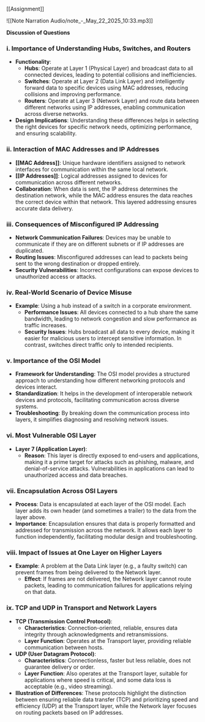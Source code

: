 [[Assignment]]


![[Note Narration Audio/note_-_May_22_2025_10:33.mp3]]

**Discussion of Questions**

### i. Importance of Understanding Hubs, Switches, and Routers
- **Functionality**:
  - **Hubs**: Operate at Layer 1 (Physical Layer) and broadcast data to all connected devices, leading to potential collisions and inefficiencies.
  - **Switches**: Operate at Layer 2 (Data Link Layer) and intelligently forward data to specific devices using MAC addresses, reducing collisions and improving performance.
  - **Routers**: Operate at Layer 3 (Network Layer) and route data between different networks using IP addresses, enabling communication across diverse networks.
- **Design Implications**: Understanding these differences helps in selecting the right devices for specific network needs, optimizing performance, and ensuring scalability.

### ii. Interaction of MAC Addresses and IP Addresses
- **[[MAC Address]]**: Unique hardware identifiers assigned to network interfaces for communication within the same local network.
- **[[IP Addresses]]**: Logical addresses assigned to devices for communication across different networks.
- **Collaboration**: When data is sent, the IP address determines the destination network, while the MAC address ensures the data reaches the correct device within that network. This layered addressing ensures accurate data delivery.

### iii. Consequences of Misconfigured IP Addressing
- **Network Communication Failures**: Devices may be unable to communicate if they are on different subnets or if IP addresses are duplicated.
- **Routing Issues**: Misconfigured addresses can lead to packets being sent to the wrong destination or dropped entirely.
- **Security Vulnerabilities**: Incorrect configurations can expose devices to unauthorized access or attacks.

### iv. Real-World Scenario of Device Misuse
- **Example**: Using a hub instead of a switch in a corporate environment.
  - **Performance Issues**: All devices connected to a hub share the same bandwidth, leading to network congestion and slow performance as traffic increases.
  - **Security Issues**: Hubs broadcast all data to every device, making it easier for malicious users to intercept sensitive information. In contrast, switches direct traffic only to intended recipients.

### v. Importance of the OSI Model
- **Framework for Understanding**: The OSI model provides a structured approach to understanding how different networking protocols and devices interact.
- **Standardization**: It helps in the development of interoperable network devices and protocols, facilitating communication across diverse systems.
- **Troubleshooting**: By breaking down the communication process into layers, it simplifies diagnosing and resolving network issues.

### vi. Most Vulnerable OSI Layer
- **Layer 7 (Application Layer)**: 
  - **Reason**: This layer is directly exposed to end-users and applications, making it a prime target for attacks such as phishing, malware, and denial-of-service attacks. Vulnerabilities in applications can lead to unauthorized access and data breaches.

### vii. Encapsulation Across OSI Layers
- **Process**: Data is encapsulated at each layer of the OSI model. Each layer adds its own header (and sometimes a trailer) to the data from the layer above.
- **Importance**: Encapsulation ensures that data is properly formatted and addressed for transmission across the network. It allows each layer to function independently, facilitating modular design and troubleshooting.

### viii. Impact of Issues at One Layer on Higher Layers
- **Example**: A problem at the Data Link layer (e.g., a faulty switch) can prevent frames from being delivered to the Network layer.
  - **Effect**: If frames are not delivered, the Network layer cannot route packets, leading to communication failures for applications relying on that data.

### ix. TCP and UDP in Transport and Network Layers
- **TCP (Transmission Control Protocol)**: 
  - **Characteristics**: Connection-oriented, reliable, ensures data integrity through acknowledgments and retransmissions.
  - **Layer Function**: Operates at the Transport layer, providing reliable communication between hosts.
- **UDP (User  Datagram Protocol)**: 
  - **Characteristics**: Connectionless, faster but less reliable, does not guarantee delivery or order.
  - **Layer Function**: Also operates at the Transport layer, suitable for applications where speed is critical, and some data loss is acceptable (e.g., video streaming).
- **Illustration of Differences**: These protocols highlight the distinction between ensuring reliable data transfer (TCP) and prioritizing speed and efficiency (UDP) at the Transport layer, while the Network layer focuses on routing packets based on IP addresses.